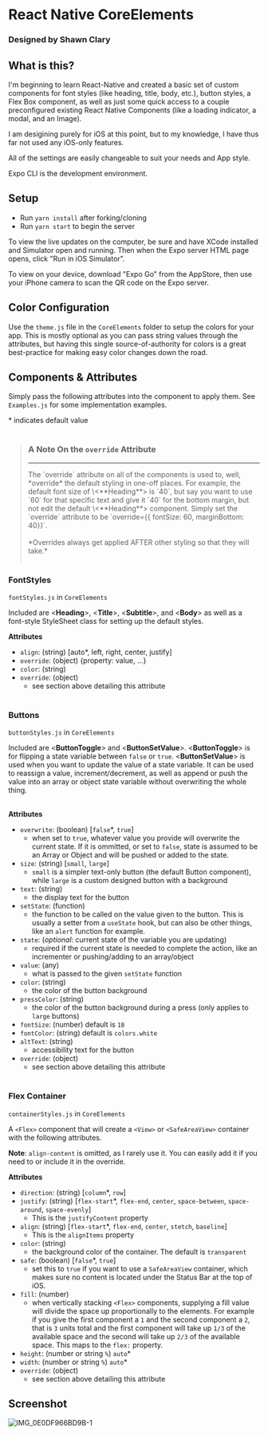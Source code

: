 # React Native CoreElements

### Designed by Shawn Clary

## What is this?

I'm beginning to learn React-Native and created a basic set of custom components for font styles (like heading, title, body, etc.), button styles, a Flex Box component, as well as just some quick access to a couple preconfigured existing React Native Components (like a loading indicator, a modal, and an Image).

I am desigining purely for iOS at this point, but to my knowledge, I have thus far not used any iOS-only features.

All of the settings are easily changeable to suit your needs and App style.

Expo CLI is the development environment.

## Setup

- Run `yarn install` after forking/cloning
- Run `yarn start` to begin the server

To view the live updates on the computer, be sure and have XCode installed and Simulator open and running. Then when the Expo server HTML page opens, click "Run in iOS Simulator".

To view on your device, download "Expo Go" from the AppStore, then use your iPhone camera to scan the QR code on the Expo server.

## Color Configuration

Use the `theme.js` file in the `CoreElements` folder to setup the colors for your app. This is mostly optional as you can pass string values through the attributes, but having this single source-of-authority for colors is a great best-practice for making easy color changes down the road.

## Components & Attributes

Simply pass the following attributes into the component to apply them. See `Examples.js` for some implementation examples.

\* indicates default value
</br>
</br>

> ### **A Note On the** `override` **Attribute**
>
> <hr>
> The `override` attribute on all of the components is used to, well, *override* the default styling in one-off places. For example, the default font size of \<**Heading**> is `40`, but say you want to use `60` for that specific text and give it `40` for the bottom margin, but not edit the default \<**Heading**> component. Simply set the `override` attribute to be `override={{ fontSize: 60, marginBottom: 40}}`. 
> </br>
> </br>
> *Overrides always get applied AFTER other styling so that they will take.*
> </br>
> </br>

### **FontStyles**

`fontStyles.js` in `CoreElements`

Included are \<**Heading**>, \<**Title**>, \<**Subtitle**>, and \<**Body**> as well as a font-style StyleSheet class for setting up the default styles.

**Attributes**

- `align`: (string) [auto*, left, right, center, justify]
- `override`: (object) {property: value, ...}
- `color`: (string)
- `override`: (object)
  - see section above detailing this attribute
    </br>
    </br>

### **Buttons**

`buttonStyles.js` in `CoreElements`

Included are \<**ButtonToggle**> and \<**ButtonSetValue**>. \<**ButtonToggle**> is for flipping a state variable between `false` or `true`. \<**ButtonSetValue**> is used when you want to update the value of a state variable. It can be used to reassign a value, increment/decrement, as well as append or push the value into an array or object state variable without overwriting the whole thing.
</br>
</br>

**Attributes**

- `overwrite`: (boolean) [`false`*, `true`]
  - when set to `true`, whatever value you provide will overwrite the current state. If it is ommitted, or set to `false`, state is assumed to be an Array or Object and will be pushed or added to the state.
- `size`: (string) [`small`, `large`]
  - `small` is a simpler text-only button (the default Button component), while `large` is a custom designed button with a background
- `text`: (string)
  - the display text for the button
- `setState`: (function)
  - the function to be called on the value given to the button. This is usually a setter from a `useState` hook, but can also be other things, like an `alert` function for example.
- `state`: (_optional_: current state of the variable you are updating)
  - required if the current state is needed to complete the action, like an incrementer or pushing/adding to an array/object
- `value`: (any)
  - what is passed to the given `setState` function
- `color`: (string)
  - the color of the button background
- `pressColor`: (string)
  - the color of the button background during a press (only applies to `large` buttons)
- `fontSize`: (number) default is `18`
- `fontColor`: (string) default is `colors.white`
- `altText`: (string)
  - accessibility text for the button
- `override`: (object)
  - see section above detailing this attribute
    </br>
    </br>

### **Flex Container**

`containerStyles.js` in `CoreElements`

A `<Flex>` component that will create a `<View>` or `<SafeAreaView>` container with the following attributes.

**Note**: `align-content` is omitted, as I rarely use it. You can easily add it if you need to or include it in the override.

**Attributes**

- `direction`: (string) [`column`*, `row`]
- `justify`: (string) [`flex-start`*, `flex-end`, `center`, `space-between`, `space-around`, `space-evenly`]
  - This is the `justifyContent` property
- `align`: (string) [`flex-start`*, `flex-end`, `center`, `stetch`, `baseline`]
  - This is the `alignItems` property
- `color`: (string)
  - the background color of the container. The default is `transparent`
- `safe`: (boolean) [`false`*, `true`]
  - set this to `true` if you want to use a `SafeAreaView` container, which makes sure no content is located under the Status Bar at the top of iOS.
- `fill`: (number)
  - when vertically stacking `<Flex>` components, supplying a fill value will divide the space up proportionally to the elements. For example if you give the first component a `1` and the second component a `2`, that is `3` units total and the first component will take up `1/3` of the available space and the second will take up `2/3` of the available space. This maps to the `flex:` property.
- `height`: (number or string `%`) `auto`\*
- `width`: (number or string `%`) `auto`\*
- `override`: (object)
  - see section above detailing this attribute

## Screenshot

![IMG_0E0DF966BD9B-1](https://user-images.githubusercontent.com/26289436/129485417-a39cfc95-dbf5-4e26-8478-f0c866d5643d.jpeg)
